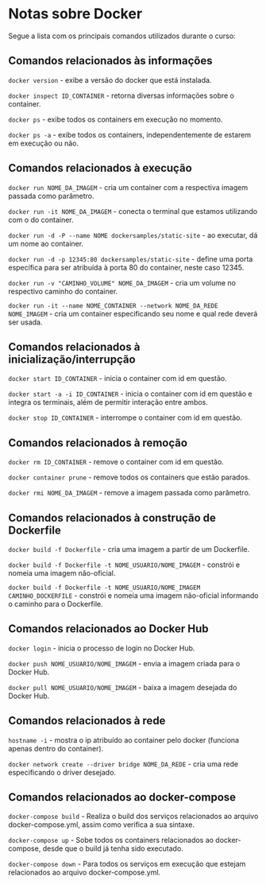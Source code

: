 
# Notas sobre Docker

Segue a lista com os principais comandos utilizados durante o curso:

## Comandos relacionados às informações

```docker version``` - exibe a versão do docker que está instalada.

```docker inspect ID_CONTAINER``` - retorna diversas informações sobre o container.

```docker ps``` - exibe todos os containers em execução no momento.

```docker ps -a``` - exibe todos os containers, independentemente de estarem em execução ou não.

## Comandos relacionados à execução

```docker run NOME_DA_IMAGEM``` - cria um container com a respectiva imagem passada como parâmetro.

```docker run -it NOME_DA_IMAGEM``` - conecta o terminal que estamos utilizando com o do container.

```docker run -d -P --name NOME dockersamples/static-site``` - ao executar, dá um nome ao container.

```docker run -d -p 12345:80 dockersamples/static-site``` - define uma porta específica para ser atribuída à porta 80 do container, neste caso 12345.

```docker run -v "CAMINHO_VOLUME" NOME_DA_IMAGEM``` - cria um volume no respectivo caminho do container.

```docker run -it --name NOME_CONTAINER --network NOME_DA_REDE NOME_IMAGEM``` - cria um container especificando seu nome e qual rede deverá ser usada.

## Comandos relacionados à inicialização/interrupção

```docker start ID_CONTAINER``` - inicia o container com id em questão.

```docker start -a -i ID_CONTAINER``` - inicia o container com id em questão e integra os terminais, além de permitir interação entre ambos.

```docker stop ID_CONTAINER``` - interrompe o container com id em questão.

## Comandos relacionados à remoção

```docker rm ID_CONTAINER``` - remove o container com id em questão.

```docker container prune``` - remove todos os containers que estão parados.

```docker rmi NOME_DA_IMAGEM``` - remove a imagem passada como parâmetro.

## Comandos relacionados à construção de Dockerfile

```docker build -f Dockerfile``` - cria uma imagem a partir de um Dockerfile.

```docker build -f Dockerfile -t NOME_USUARIO/NOME_IMAGEM``` - constrói e nomeia uma imagem não-oficial.

```docker build -f Dockerfile -t NOME_USUARIO/NOME_IMAGEM CAMINHO_DOCKERFILE``` - constrói e nomeia uma imagem não-oficial informando o caminho para o Dockerfile.

## Comandos relacionados ao Docker Hub

```docker login``` - inicia o processo de login no Docker Hub.

```docker push NOME_USUARIO/NOME_IMAGEM``` - envia a imagem criada para o Docker Hub.

```docker pull NOME_USUARIO/NOME_IMAGEM``` - baixa a imagem desejada do Docker Hub.

## Comandos relacionados à rede

```hostname -i``` - mostra o ip atribuído ao container pelo docker (funciona apenas dentro do container).

```docker network create --driver bridge NOME_DA_REDE``` - cria uma rede especificando o driver desejado.

## Comandos relacionados ao docker-compose

```docker-compose build``` - Realiza o build dos serviços relacionados ao arquivo docker-compose.yml, assim como verifica a sua sintaxe.

```docker-compose up``` - Sobe todos os containers relacionados ao docker-compose, desde que o build já tenha sido executado.

```docker-compose down``` - Para todos os serviços em execução que estejam relacionados ao arquivo docker-compose.yml.

